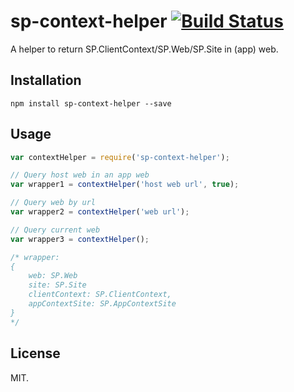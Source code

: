 # sp-context-helper [![Build Status](https://travis-ci.org/Frederick-S/sp-context-helper.svg?branch=master)](https://travis-ci.org/Frederick-S/sp-context-helper)
A helper to return SP.ClientContext/SP.Web/SP.Site in (app) web.

## Installation
```
npm install sp-context-helper --save
```

## Usage
```js
var contextHelper = require('sp-context-helper');

// Query host web in an app web
var wrapper1 = contextHelper('host web url', true);

// Query web by url
var wrapper2 = contextHelper('web url');

// Query current web
var wrapper3 = contextHelper();

/* wrapper:
{
    web: SP.Web
    site: SP.Site
    clientContext: SP.ClientContext,
    appContextSite: SP.AppContextSite
}
*/
```

## License
MIT.
